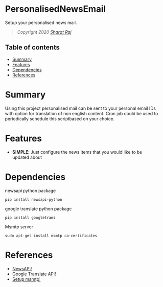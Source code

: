 # PersonalisedNewsEmail
Setup your personalised news mail.

> *Copyright 2020 [Sharat Raj](https://s-raj.in)*

## Table of contents
- [Summary](#Summary)
- [Features](#Features)
- [Dependencies](#Dependencies)
- [References](#References)

# Summary
Using this project personalised mail can be sent to your personal email IDs with option for translation of non english content. Cron job could be used to periodically schedule this scriptbased on your choice.

# Features
- **SIMPLE**: Just configure the news items that you would like to be updated about

# Dependencies

newsapi python package
```
pip install newsapi-python
```
google translate python package
```
pip install googletrans
```
Msmtp server
```
sudo apt-get install msmtp ca-certificates
```
# References
- [NewsAPI!](https://newsapi.org/docs/client-libraries/python)
- [Google Translate API!](https://pypi.org/project/googletrans/)
- [Setup msmtp!](https://www.techrapid.uk/2017/04/send-email-on-raspberry-pi-with-msmtp.html)

